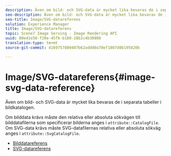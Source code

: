 ```yaml
---
description: Även om bild- och SVG-data är mycket lika bevaras de i separata tabeller i bildkatalogen.
seo-description: Även om bild- och SVG-data är mycket lika bevaras de i separata tabeller i bildkatalogen.
seo-title: Image/SVG-datareferens
solution: Experience Manager
title: Image/SVG-datareferens
topic: Scene7 Image Serving - Image Rendering API
uuid: 80e41e58-f20e-45fb-b180-28b2c4b30808
translation-type: tm+mt
source-git-commit: 4169757880407b62addd0a70ef1807d8b195820b

---
```



# Image/SVG-datareferens{#image-svg-data-reference}

Även om bild- och SVG-data är mycket lika bevaras de i separata tabeller i bildkatalogen.

Om bilddata krävs måste den relativa eller absoluta sökvägen till bilddatafilerna som specificerar bilderna anges i `attribute::CatalogFile`. Om SVG-data krävs måste SVG-datafilernas relativa eller absoluta sökväg anges i `attribute::SvgCatalogFile`.

* [Bilddatareferens](c-image-data-reference/c-image-data-reference.md)
* [SVG-datareferens](c-svg-data-reference/c-svg-data-reference.md)
